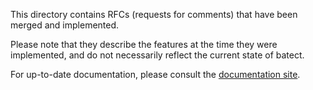This directory contains RFCs (requests for comments) that have been merged and implemented.

Please note that they describe the features at the time they were implemented, and do not necessarily reflect the current state of batect.

For up-to-date documentation, please consult the [documentation site](https://batect.dev).
